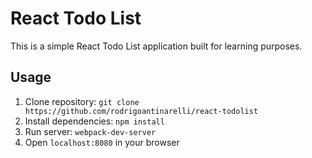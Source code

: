 # React Todo List

This is a simple React Todo List application built for learning purposes.

## Usage
1. Clone repository: `git clone https://github.com/rodrigoantinarelli/react-todolist`
2. Install dependencies: `npm install`
3. Run server: `webpack-dev-server`
4. Open `localhost:8080` in your browser


